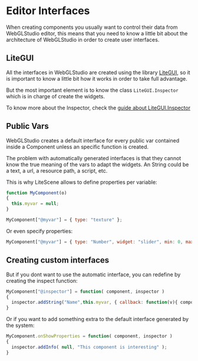 # Editor Interfaces

When creating components you usually want to control their data from WebGLStudio editor,
this means that you need to know a little bit about the architecture of WebGLStudio in order to create user interfaces.



## LiteGUI

All the interfaces in WebGLStudio are created using the library [LiteGUI](), so it is important to know a little bit how it works in order to take full advantage.

But the most important element is to know the class ```LiteGUI.Inspector``` which is in charge of create the widgets.

To know more about the Inspector, check the [guide about LiteGUI.Inspector](https://github.com/jagenjo/litegui.js/blob/master/guides/inspector.md)


## Public Vars

WebGLStudio creates a default interface for every public var contained inside a Component unless an specific function is created.

The problem with automatically generated interfaces is that they cannot know the true meaning of the vars to adapt the widgets. An String could be a text, a url, a resource path, a script, etc.

This is why LiteScene allows to define properties per variable:

```js
function MyComponent(o)
{
  this.myvar = null;
}

MyComponent["@myvar"] = { type: "texture" };
```

Or even specify properties:

```js
MyComponent["@myvar"] = { type: "Number", widget: "slider", min: 0, max: 100, step: 1 };
```

## Creating custom interfaces

But if you dont want to use the automatic interface, you can redefine by creating the inspect function:

```js
MyComponent["@inspector"] = function( component, inspector )
{
  inspector.addString("Name",this.myvar, { callback: function(v){ component.myvar = v; } });
}
```

Or if you want to add something extra to the default interface generated by the system:

```js
MyComponent.onShowProperties = function( component, inspector )
{
  inspector.addInfo( null, "This component is interesting" );
}
```



